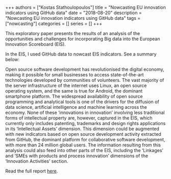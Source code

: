 +++
authors = ["Kostas Stathoulopoulos"]
title = "Nowcasting EU innovation indicators using GitHub data"
date = "2018-08-20"
description = "Nowcasting EU innovation indicators using GitHub data"
tags = ["nowcasting"]
categories = []
series = []
+++

This exploratory paper presents the results of an analysis of the opportunities and challenges for incorporating Big data into the European Innovation Scoreboard (EIS).

In the EIS, I used GitHub data to nowcast EIS indicators. See a summary below:

Open source software development has revolutionised the digital economy, making it possible for small businesses to access state-of-the-art technologies developed by communities of volunteers. The vast majority of the server infrastructure of the internet uses Linux, an open source operating system, and the same is true for Android, the dominant smartphone platform. The widespread availability of open source programming and analytical tools is one of the drivers for the diffusion of data science, artificial intelligence and machine learning across the economy. None of these ‘innovations in innovation’ involving less traditional forms of intellectual property are, however, captured in the EIS, which currently only includes patenting, trademarks and design rights applications in its ‘Intellectual Assets’ dimension. This dimension could be augmented with new indicators based on open source development activity extracted from GitHub, the dominant platform for collaborative software development, with more than 24 million global users. The information resulting from this analysis could also feed into other parts of the EIS, including the ‘Linkages’ and ‘SMEs with products and process innovation’ dimensions of the ‘Innovation Activities’ section.

Read the full report [here](https://drive.google.com/file/d/1oTLRhaD7xVyp5zOHJcxWS4Y5ZIcd_Y5F/view?usp=sharing).
